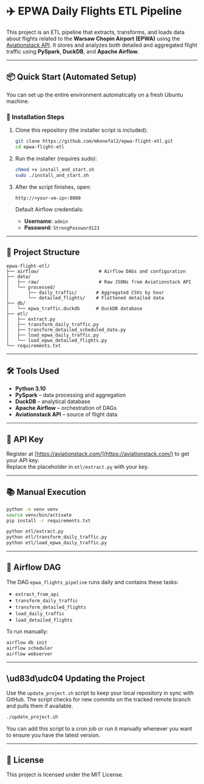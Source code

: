# ✈️ EPWA Daily Flights ETL Pipeline

This project is an ETL pipeline that extracts, transforms, and loads data about flights related to the **Warsaw Chopin Airport (EPWA)** using the [Aviationstack API](https://aviationstack.com/). It stores and analyzes both detailed and aggregated flight traffic using **PySpark**, **DuckDB**, and **Apache Airflow**.

---

## 📦 Quick Start (Automated Setup)

You can set up the entire environment automatically on a fresh Ubuntu machine.

### 🔧 Installation Steps

1. Clone this repository (the installer script is included):
   ```bash
   git clone https://github.com/mkonefal2/epwa-flight-etl.git
   cd epwa-flight-etl
   ```

2. Run the installer (requires sudo):
   ```bash
   chmod +x install_and_start.sh
   sudo ./install_and_start.sh
   ```

3. After the script finishes, open:
   ```
   http://<your-vm-ip>:8080
   ```

   Default Airflow credentials:
   - **Username:** `admin`
   - **Password:** `StrongPassword123`

---

## 📁 Project Structure

```
epwa-flight-etl/
├── airflow/                      # Airflow DAGs and configuration
├── data/
│   ├── raw/                      # Raw JSONs from Aviationstack API
│   └── processed/
│       ├── daily_traffic/       # Aggregated CSVs by hour
│       └── detailed_flights/    # Flattened detailed data
├── db/
│   └── epwa_traffic.duckdb      # DuckDB database
├── etl/
│   ├── extract.py
│   ├── transform_daily_traffic.py
│   ├── transform_detailed_scheduled_date.py
│   ├── load_epwa_daily_traffic.py
│   └── load_epwa_detailed_flights.py
└── requirements.txt
```

---

## 🛠️ Tools Used

- **Python 3.10**
- **PySpark** – data processing and aggregation
- **DuckDB** – analytical database
- **Apache Airflow** – orchestration of DAGs
- **Aviationstack API** – source of flight data

---

## 🔐 API Key

Register at [https://aviationstack.com/](https://aviationstack.com/) to get your API key.  
Replace the placeholder in `etl/extract.py` with your key.

---

## 📚 Manual Execution

```bash
python -m venv venv
source venv/bin/activate
pip install -r requirements.txt

python etl/extract.py
python etl/transform_daily_traffic.py
python etl/load_epwa_daily_traffic.py
```

---

## 🧪 Airflow DAG

The DAG `epwa_flights_pipeline` runs daily and contains these tasks:

- `extract_from_api`
- `transform_daily_traffic`
- `transform_detailed_flights`
- `load_daily_traffic`
- `load_detailed_flights`

To run manually:
```bash
airflow db init
airflow scheduler
airflow webserver
```


---

## \ud83d\udc04 Updating the Project

Use the `update_project.sh` script to keep your local repository in sync with GitHub. The script checks for new commits on the tracked remote branch and pulls them if available.

```bash
./update_project.sh
```

You can add this script to a cron job or run it manually whenever you want to ensure you have the latest version.

---

## 📄 License

This project is licensed under the MIT License.

